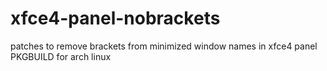 # xfce4-panel-nobrackets
patches to remove brackets from minimized window names in xfce4 panel
PKGBUILD for arch linux
